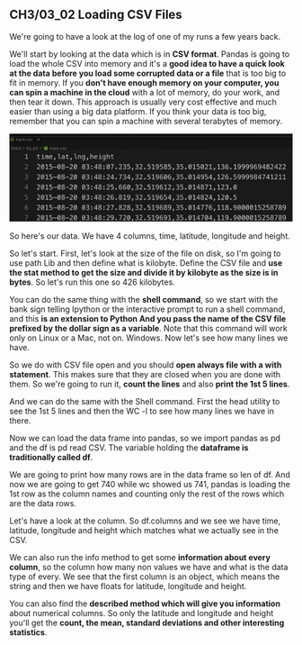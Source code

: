 ## CH3/03_02 Loading CSV Files

We're going to have a look at the log of one of my runs a few years back. 

We'll start by looking at the data which is in **CSV format**. Pandas is going to load the whole CSV into memory and it's a **good idea to have a quick look at the data before you load some corrupted data or a file** that is too big to fit in memory. If you **don't have enough memory on your computer, you can spin a machine in the cloud** with a lot of memory, do your work, and then tear it down. This approach is usually very cost effective and much easier than using a big data platform. If you think your data is too big, remember that you can spin a machine with several terabytes of memory. 

![data_four_columns](https://github.com/browntruck246/Data-Science/blob/main/Data-Science-Foundations-Python/pandas/images/data_four_columns.png)


So here's our data. We have 4 columns, time, latitude, longitude and height.

So let's start. First, let's look at the size of the file on disk, so I'm going to use path Lib and then define what is kilobyte. Define the CSV file and **use the stat method to get the size and divide it by kilobyte as the size is in bytes**. So let's run this one so 426 kilobytes. 

You can do the same thing with the **shell command**, so we start with the bank sign telling Ipython or the interactive prompt to run a shell command, and this **is an extension to Python And you pass the name of the CSV file prefixed by the dollar sign as a variable**. Note that this command will work only on Linux or a Mac, not on. Windows. Now let's see how many lines we have. 

So we do with CSV file open and you should **open always file with a with statement**. This makes sure that they are closed when you are done with them. So we're going to run it, **count the lines** and also **print the 1st 5 lines**. 

And we can do the same with the Shell command. First the head utility to see the 1st 5 lines and then the WC -l to see how many lines we have in there. 

Now we can load the data frame into pandas, so we import pandas as pd and the df is pd read CSV. The variable holding the **dataframe is traditionally called df**.

We are going to print how many rows are in the data frame so len of df. And now we are going to get 740 while wc showed us 741, pandas is loading the 1st row as the column names and counting only the rest of the rows which are the data rows. 

Let's have a look at the column. So df.columns and we see we have time, latitude, longitude and height which matches what we actually see in the CSV. 

We can also run the info method to get some **information about every column**, so the column how many non values we have and what is the data type of every. We see that the first column is an object, which means the string and then we have floats for latitude, longitude and height. 

You can also find the **described method which will give you information** about numerical columns. So only the latitude and longitude and height you'll get the **count, the mean, standard deviations and other interesting statistics**.
